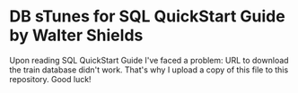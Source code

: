 # DB sTunes for SQL QuickStart Guide by Walter Shields
Upon reading SQL QuickStart Guide I've faced a problem: URL to download the train database didn't work. That's why I upload a copy of this file to this repository. Good luck!
